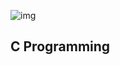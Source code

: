 ![img](https://assets.imaginablefutures.com/media/images/ALX_Logo.max-200x150.png)

## C Programming

